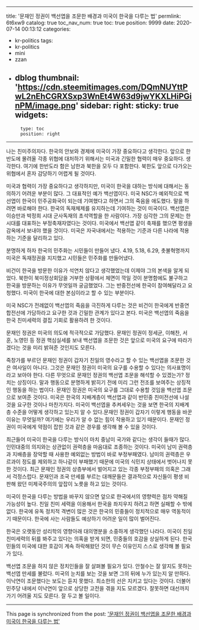 
---
title: '문재인 정권이 백선엽을 조문한 배경과 미국이 한국을 다루는 법'
permlink: 6t6xw9
catalog: true
toc_nav_num: true
toc: true
position: 9999
date: 2020-07-14 00:13:12
categories:
- kr-politics
tags:
- kr-politics
- mini
- zzan
- dblog
thumbnail: 'https://cdn.steemitimages.com/DQmNUYttPwL2nEhCGRXSxp3WnEt4W63d9jwYKXLHiPGinPM/image.png'
sidebar:
    right:
        sticky: true
widgets:
    -
        type: toc
        position: right
---


나는 친미주의자다. 한국의 안보와 경제에 미국이 가장 중요하다고 생각한다. 앞으로 한반도에 몰려올 각종 위협에 대처하기 위해서는 미국과 긴밀한 협력이 매우 중요하다. 생각한다. 여기에 한반도라 함은 남한과 북한을 모두 다 포함한다. 북한도 앞으로 다가오는 위협에서 혼자 감당하기 어렵게 될 것이다.

미국과 협력이 가장 중요하다고 생각하지만, 미국이 한국을 대하는 방식에 대해서는 동의하기 어려운 부분이 많다. 그 대표적인 예가 백선엽이다. 미국 NSC가 예외적으로 백선엽이 한국이 민주공화국이 되는데 기여했다고 하면서 그의 죽음을 애도했다. 말을 하려면 바로해야 한다. 한국의 독재체제를 유지하는데 기여하는 것이 미국이다. 백선엽은 이승만과 박정희 시대 군사독재의 초석역할을 한 사람이다. 가장 심각한 그의 문제는 한시대를 대표하는 부정축재자였다는 것이다. 미국에서 백선엽 같이 축재를 했으면 평생을 감옥에서 보내야 했을 것이다. 미국은 자국내에서는 적용하는 기준과 다른 나라에 적용하는 기준을 달리하고 있다.

분명하게 하자 한국의 민주화는 시민들이 만들어 냈다. 4.19, 5.18, 6.29, 촛불혁명까지 미국은 독재정권을 지지했고 시민들은 민주화를 만들어냈다.

비건이 한국을 방문한 이유가 석연치 않다고 생각했었는데 이제야 그의 본색을 알게 되었다. 북한이 북미정상회담을 거부한 상황에서 체면이 깍일 것이 분명함에도 불구하고 한국을 방문하는 이유가 무엇일까 궁금했었다. 그는 반중전선에 한국이 참여해달라고 요청했다. 미국이 한국에 대한 본심이라고 할 수 있는 부분이다.

미국 NSC가 전례없이 백선엽의 죽음을 극진하게 다루는 것은 비건이 한국에게 반중연합전선에 가담하라고 요구한 것과 긴밀한 관계가 있다고 본다. 미국은 백선엽의 죽음을 한국 친미세력의 결집 기회로 활용하려 한 것이다.

문재인 정권은 미국의 의도에 적극적으로 가담했다. 문재인 정권이 정세균, 이해찬, 서훈, 노영민 등 정권 핵심실세를 보내 백선엽을 조문한 것은 앞으로 미국의 요구에 따라가겠다는 것을 미리 밝혀준 것인지도 모른다.

죽창가를 부르던 문재인 정권이 갑자기 친일의 영수라고 할 수 있는 백선엽을 조문한 것은 여사일이 아니다. 그것은 문재인 정권이 미국의 요구를 수용할 수 있다는 의사표명이라고 보아야 한다. 다른 무엇으로 문재인 정권의 백선엽 조문을 해석할 수 있겠는가? 정치는 상징이다. 말과 행동으로 분명하게 밝히기 전에 미리 그런 전조를 보여주는 상징적인 행동을 하는 법이다. 문재인 정권은 미국의 요구를 그대로 수용할 것임을 백선엽 조문으로 보여준 것이다. 미국은 한국의 지배계층이 백선엽과 같이 반민중 친미전선에 나설 것을 요구한 것이나 마찬가지다. 미국이 백선엽을 추켜세우는 것을 보면 한국의 지배계층 수준을 어떻게 생각하고 있는지 알 수 있다.문재인 정권이 갑자기 이렇게 행동을 바꾼 이유는 무엇일까? 여기에는 우리가 알 수 없는 힘이 작용하고 있기 때문이다. 문재인 정권이 미국에게 약점이 잡힌 것과 같은 경우를 생각해 볼 수 있을 것이다.

최근들어 미국이 한국을 다루는 방식이 마치 중남미 국가와 같다는 생각이 들때가 많다. 인민대중의 의지와는 상관없이 권력층을 마음대로 조종하는 것이다. 미국이 남미 권력층과 지배층을 장악할 때 사용한 예외없는 방법이 바로 부정부패였다. 남미의 권력층은 우르과이 정도를 제외하고 하나같이 부패했기 때문에 미국의 식민지 상태에서 벗어나지 못한 것이다. 최근 문재인 정권의 상층부에서 벌어지고 있는 각종 부정부패의 의혹은 그래서 걱정스럽다. 문재인과 조국 만세를 부르는 대깨문들은 결과적으로 자신들이 평생 비판해 왔던 미제국주의의 앞잡이 노릇을 하고 있는 것이다.

미국이 한국을 다루는 방법을 바꾸지 않으면 앞으로 한국에서의 영향력은 점차 약해질 가능성이 높다. 친일 친미 세력을 이용해서 한국을 좌지우지 하려고 하면 실패할 수 밖에 없다. 한국에 유독 정치적 격변이 많은 것은 한국의 민중들이 정치적으로 매우 역동적이기 때문이다. 한국에 사는 사람들도 예상하기 어려운 일이 많이 벌어진다.

한국은 오랫동안 성리학의 영향아래 대의명분을 소중하게 생각했던 나라다. 미국이 친일 친미세력의 뒤를 봐주고 있다는 의혹을 받게 되면, 민중들의 호감을 상실하게 된다. 한국민들의 미국에 대한 호감이 계속 하락해왔던 것이 무슨 이유인지 스스로 생각해 볼 필요가 있다.

백선엽 조문을 하지 않은 정치인들을 잘 살펴볼 필요가 있다. 안철수는 잘 알지도 못하는 백선엽 만세를 불렀다. 미국의 눈치를 보는 것을 보면 그의 뒤에 누가 있는지 알 만하다. 이낙연이 조문했다는 보도는 듣지 못했다. 최소한의 선은 지키고 있다는 것이다. 더불어민주당 내에서 이낙연이 앞으로 상당한 고전을 겪을 지도 모르겠다. 잘못하면 대선까지 가기 어려울 지도 모른다. 잘 두고 볼 일이다.

- - -

This page is synchronized from the post: ['문재인 정권이 백선엽을 조문한 배경과 미국이 한국을 다루는 법'](https://steemit.com/@oldstone/6t6xw9)
